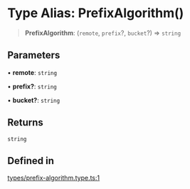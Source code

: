 # Type Alias: PrefixAlgorithm()

> **PrefixAlgorithm**: (`remote`, `prefix`?, `bucket`?) => `string`

## Parameters

• **remote**: `string`

• **prefix?**: `string`

• **bucket?**: `string`

## Returns

`string`

## Defined in

[types/prefix-algorithm.type.ts:1](https://github.com/LabO8/nestjs-s3/blob/49dee046307be2343007f81b5481193f2a950f4b/src/types/prefix-algorithm.type.ts#L1)
